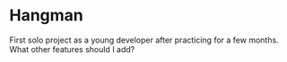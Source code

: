 # Hangman

First solo project as a young developer after practicing for a few months. What other features should I add?
